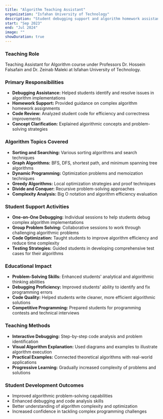 ```yaml
---
title: "Algorithm Teaching Assistant"
organization: "Isfahan University of Technology"
description: "Student debugging support and algorithm homework assistance"
start: "Sep 2023"
end: "Jul 2024"
image: ""
showDuration: true
---
```


### Teaching Role
Teaching Assistant for Algorithm course under Professors Dr. Hossein Falsafain and Dr. Zeinab Maleki at Isfahan University of Technology.

### Primary Responsibilities
- **Debugging Assistance:** Helped students identify and resolve issues in algorithm implementations
- **Homework Support:** Provided guidance on complex algorithm homework assignments
- **Code Review:** Analyzed student code for efficiency and correctness improvements
- **Concept Clarification:** Explained algorithmic concepts and problem-solving strategies

### Algorithm Topics Covered
- **Sorting and Searching:** Various sorting algorithms and search techniques
- **Graph Algorithms:** BFS, DFS, shortest path, and minimum spanning tree algorithms
- **Dynamic Programming:** Optimization problems and memoization techniques
- **Greedy Algorithms:** Local optimization strategies and proof techniques
- **Divide and Conquer:** Recursive problem-solving approaches
- **Complexity Analysis:** Big O notation and algorithm efficiency evaluation

### Student Support Activities
- **One-on-One Debugging:** Individual sessions to help students debug complex algorithm implementations
- **Group Problem Solving:** Collaborative sessions to work through challenging algorithmic problems
- **Code Optimization:** Taught students to improve algorithm efficiency and reduce time complexity
- **Testing Strategies:** Guided students in developing comprehensive test cases for their algorithms

### Educational Impact
- **Problem-Solving Skills:** Enhanced students' analytical and algorithmic thinking abilities
- **Debugging Proficiency:** Improved students' ability to identify and fix programming errors
- **Code Quality:** Helped students write cleaner, more efficient algorithmic solutions
- **Competitive Programming:** Prepared students for programming contests and technical interviews

### Teaching Methods
- **Interactive Debugging:** Step-by-step code analysis and problem identification
- **Visual Algorithm Explanation:** Used diagrams and examples to illustrate algorithm execution
- **Practical Examples:** Connected theoretical algorithms with real-world applications
- **Progressive Learning:** Gradually increased complexity of problems and solutions

### Student Development Outcomes
- Improved algorithmic problem-solving capabilities
- Enhanced debugging and code analysis skills
- Better understanding of algorithm complexity and optimization
- Increased confidence in tackling complex programming challenges

